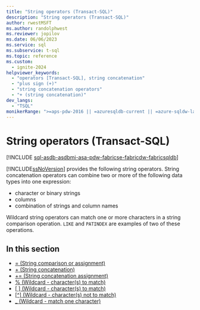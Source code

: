 ```yaml
---
title: "String operators (Transact-SQL)"
description: "String operators (Transact-SQL)"
author: rwestMSFT
ms.author: randolphwest
ms.reviewer: jopilov
ms.date: 06/06/2023
ms.service: sql
ms.subservice: t-sql
ms.topic: reference
ms.custom:
  - ignite-2024
helpviewer_keywords:
  - "operators [Transact-SQL], string concatenation"
  - "plus sign (+)"
  - "string concatenation operators"
  - "+ (string concatenation)"
dev_langs:
  - "TSQL"
monikerRange: ">=aps-pdw-2016 || =azuresqldb-current || =azure-sqldw-latest || >=sql-server-2016 || >=sql-server-linux-2017 || =azuresqldb-mi-current || =fabric"
---
```

# String operators (Transact-SQL)

[!INCLUDE [sql-asdb-asdbmi-asa-pdw-fabricse-fabricdw-fabricsqldb](../../includes/applies-to-version/sql-asdb-asdbmi-asa-pdw-fabricse-fabricdw-fabricsqldb.md)]

[!INCLUDE[ssNoVersion](../../includes/ssnoversion-md.md)] provides the following string operators. String concatenation operators can combine two or more of the following data types into one expression:

- character or binary strings
- columns
- combination of strings and column names

Wildcard string operators can match one or more characters in a string comparison operation. `LIKE` and `PATINDEX` are examples of two of these operations.

## In this section

- [= (String comparison or assignment)](string-comparison-assignment.md)
- [+ (String concatenation)](string-concatenation-transact-sql.md)
- [+= (String concatenation assignment)](string-concatenation-equal-transact-sql.md)
- [% (Wildcard - character(s) to match)](percent-character-wildcard-character-s-to-match-transact-sql.md)
- [&#91; &#93; (Wildcard - character(s) to match)](wildcard-character-s-to-match-transact-sql.md)
- [&#91;^&#93; (Wildcard - character(s) not to match)](wildcard-character-s-not-to-match-transact-sql.md)
- [_ (Wildcard - match one character)](wildcard-match-one-character-transact-sql.md)
